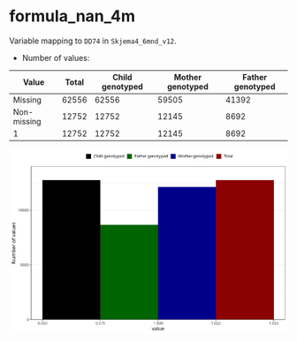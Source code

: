 # formula_nan_4m
Variable mapping to `DD74` in `Skjema4_6mnd_v12`.
- Number of values:

| Value | Total | Child genotyped | Mother genotyped | Father genotyped |
| ----- | ----- | --------------- | ---------------- | ---------------- |
| Missing | 62556 | 62556 | 59505 | 41392 |
| Non-missing | 12752 | 12752 | 12145 | 8692 |
| 1 | 12752 | 12752 | 12145 | 8692 |



![](formula_nan_4m_n.png)



